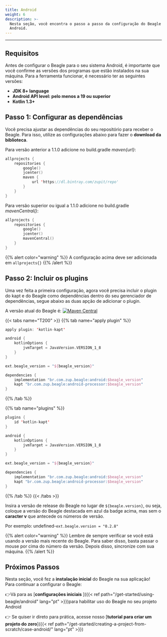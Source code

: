 ```yaml
---
title: Android
weight: 6
description: >-
  Nesta seção, você encontra o passo a passo da configuração do Beagle no
  Android.
---
```


---

## Requisitos

Antes de configurar o Beagle para o seu sistema Android, é importante que você confirme as versões dos programas que estão instalados na sua máquina. Para a ferramenta funcionar, é necessário ter as seguintes versões: ‌

- **JDK 8+ language**
- **Android API level: pelo menos a 19 ou superior**
- **Kotlin 1.3+**

## **Passo 1: Configurar as dependências**

Você precisa ajustar as dependências do seu repositório para receber o Beagle. Para isso, utilize as configurações abaixo para fazer o **download da biblioteca**.

Para versão anterior a 1.1.0 adicione no build.gradle _maven{url}_:

```kotlin
allprojects {
    repositories {
        google()
        jcenter()
        maven {
            url 'https://dl.bintray.com/zupit/repo'
        }
    }
}
```

Para versão superior ou igual a 1.1.0 adicione no build.gradle _mavenCentral()_:

```kotlin
allprojects {
    repositories {
        google()
        jcenter()
        mavenCentral()
    }
}
```

{{% alert color="warning" %}}
A configuração acima deve ser adicionada em `allprojects{}`
{{% /alert %}}

## **Passo 2: Incluir os plugins**

Uma vez feita a primeira configuração, agora você precisa incluir o plugin do kapt e do Beagle como dependências dentro do seu gerenciador de dependências, segue abaixo as duas apção de adicionar o plugin.

A versão atual do Beagle é: [![Maven Central](https://img.shields.io/maven-central/v/br.com.zup.beagle/android)](https://mvnrepository.com/artifact/br.com.zup.beagle/android)

{{< tabs name="T200" >}}
{{% tab name="apply plugin" %}}

```kotlin
apply plugin: 'kotlin-kapt'

android {
    kotlinOptions {
        jvmTarget = JavaVersion.VERSION_1_8
    }
}

ext.beagle_version = "${beagle_version}"

dependencies {
    implementation "br.com.zup.beagle:android:$beagle_version"
    kapt "br.com.zup.beagle:android-processor:$beagle_version"
}
```

{{% /tab %}}

{{% tab name="plugins" %}}

```kotlin
plugins {
	id 'kotlin-kapt'
}

android {
    kotlinOptions {
        jvmTarget = JavaVersion.VERSION_1_8
    }
}

ext.beagle_version = "${beagle_version}"

dependencies {
    implementation "br.com.zup.beagle:android:$beagle_version"
    kapt "br.com.zup.beagle:android-processor:$beagle_version"
}
```

{{% /tab %}}
{{< /tabs >}}

Insira a versão de release do Beagle no lugar de `${beagle.version}`, ou seja, coloque a versão do Beagle destacada em azul da badge acima, mas sem o **caracter v** que antecede os números de versão.

Por exemplo: undefined-`ext.beagle.version = "0.2.8"`

{{% alert color="warning" %}}
Lembre de sempre verificar se você está usando a versão mais recente do Beagle. Para saber disso, basta passar o mouse por cima do número da versão. Depois disso, sincronize com sua máquina.
{{% /alert %}}

## Próximos Passos

Nesta seção, você fez a **instalação inicial** do Beagle na sua aplicação!  
Para continuar a configurar o Beagle:

👉Vá para as [**configurações iniciais** ]({{< ref path="/get-started/using-beagle/android" lang="pt" >}})para habilitar uso do Beagle no seu projeto Android

👉 Se quiser ir direto para prática, acesse nosso [**tutorial para criar um projeto do zero**]({{< ref path="/get-started/creating-a-project-from-scratch/case-android/" lang="pt" >}})

